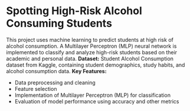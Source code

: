 # Spotting High-Risk Alcohol Consuming Students
This project uses machine learning to predict students at high risk of alcohol consumption. A Multilayer Perceptron (MLP) neural network is implemented to classify and analyze high-risk students based on their academic and personal data.
**Dataset:** Student Alcohol Consumption dataset from Kaggle, containing student demographics, study habits, and alcohol consumption data.
**Key Features:**
- Data preprocessing and cleaning
- Feature selection
- Implementation of Multilayer Perceptron (MLP) for classification
- Evaluation of model performance using accuracy and other metrics
